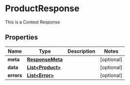 

# ProductResponse

This is a Contest Response

## Properties

Name | Type | Description | Notes
------------ | ------------- | ------------- | -------------
**meta** | [**ResponseMeta**](ResponseMeta.md) |  |  [optional]
**data** | [**List&lt;Product&gt;**](Product.md) |  |  [optional]
**errors** | [**List&lt;Error&gt;**](Error.md) |  |  [optional]




